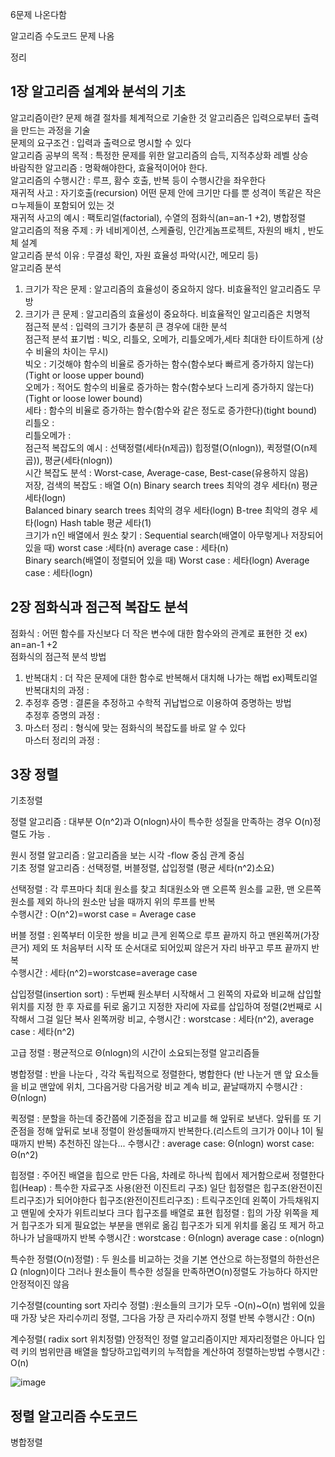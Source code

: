6문제 나온다함  
  
알고리즘 수도코드 문제 나옴  

정리
## 1장 알고리즘 설계와 분석의 기초
알고리즘이란? 문제 해결 절차를 체계적으로 기술한 것 알고리즘은 입력으로부터 출력을 만드는 과정을 기술  
문제의 요구조건 : 입력과 출력으로 명시할 수 있다  
알고리즘 공부의 목적 : 특정한 문제를 위한 알고리즘의 습득, 지적추상화 레벨 상승  
바람직한 알고리즘 : 명확해야한다, 효율적이어야 한다.  
알고리즘의 수행시간 : 루프, 홤수 호출, 반복 등이 수행시간을 좌우한다  
재귀적 사고 : 자기호출(recursion) 어떤 문제 안에 크기만 다를 뿐 성격이 똑같은 작은 ㅁ누제들이 포함되어 있는 것  
재귀적 사고의 예시 : 팩토리얼(factorial), 수열의 점화식(an=an-1 +2), 병합정렬  
알고리즘의 적용 주제 : 카 네비게이션, 스케쥴링, 인간게놈프로젝트, 자원의 배치 , 반도체 설계  
알고리즘 분석 이유 : 무결성 확인, 자원 효율성 파악(시간, 메모리 등)  
알고리즘 분석  
1) 크기가 작은 문제 : 알고리즘의 효율성이 중요하지 않다. 비효율적인 알고리즘도 무방  
2) 크기가 큰 문제 : 알고리즘의 효율성이 중요하다. 비효율적인 알고리즘은 치명적  
점근적 분석 : 입력의 크기가 충분히 큰 경우에 대한 분석   
점근적 분석 표기법 : 빅오, 리틀오, 오메가, 리틀오메가,세타 최대한  타이트하게 (상수 비율의 차이는 무시)   
빅오 : 기것해야 함수의 비율로 증가하는 함수(함수보다 빠르게 증가하지 않는다)(Tight or loose upper bound)  
오메가 : 적어도 함수의 비율로 증가하는 함수(함수보다 느리게 증가하지 않는다)(Tight or loose lower bound)  
세타 : 함수의 비율로 증가하는 함수(함수와 같은 정도로 증가한다)(tight bound)  
리틀오 :  
리틀오메가 :  
점근적 복잡도의 예시 : 선택정렬(세타(n제곱)) 힙정렬(O(nlogn)), 퀵정렬(O(n제곱)), 평균(세타(nlogn))  
시간 복잡도 분석 : Worst-case, Average-case, Best-case(유용하지 않음)  
저장, 검색의 복잡도 : 배열 O(n) Binary search trees 최악의 경우 세타(n) 평균 세타(logn)  
 Balanced binary search trees 최악의 경우 세타(logn) B-tree 최악의 경우 세타(logn) Hash table 평균 세타(1)  
크기가 n인 배열에서 원소 찾기 : Sequential search(배열이 아무렇게나 저장되어 있을 때) worst case :세타(n) average case : 세타(n)  
Binary search(배열이 정렬되어 있을 때) Worst case : 세타(logn) Average case : 세타(logn)  
  
## 2장 점화식과 점근적 복잡도 분석
점화식 : 어떤 함수를 자신보다 더 작은 변수에 대한 함수와의 관계로 표현한 것 ex) an=an-1 +2  
점화식의 점근적 분석 방법  
1. 반복대치 : 더 작은 문제에 대한 함수로 반복해서 대치해 나가는 해법 ex)펙토리얼  
   반복대치의 과정 :  
3. 추정후 증명 : 결론을 추정하고 수학적 귀납법으로 이용하여 증명하는 방법  
   추정후 증명의 과정 :   
5. 마스터 정리 : 형식에 맞는 점화식의 복잡도를 바로 알 수 있다     
   마스터 정리의 과정 :  
## 3장 정렬  

기초정렬
  
정렬 알고리즘 : 대부분 O(n^2)과 O(nlogn)사이 특수한 성질을 만족하는 경우 O(n)정렬도 가능  .
  
원시 정렬 알고리즘 : 알고리즘을 보는 시각 -flow 중심 관계 중심  
기초 정렬 알고리즘 : 선택정렬, 버블정렬, 삽입정렬 (평균 세타(n^2)소요)  
  
선택정렬 : 각 루프마다 최대 원소를 찾고 최대원소와 맨 오른쪽 원소를 교환, 맨 오른쪽 원소를 제외 하나의 원소만 남을 때까지 위의 루프를 반복  
수행시간 : O(n^2)=worst case = Average case 
  
버블 정렬 : 왼쪽부터 이웃한 쌍을 비교 큰게 왼쪽으로 루프 끝까지 하고 맨왼쪽꺼(가장 큰거) 제외 또 처음부터 시작 또 순서대로 되어있찌 않은거 자리 바꾸고 루프 끝까지 반복    
수행시간 : 세타(n^2)=worstcase=average case  
  
삽입정렬(insertion sort) : 두번째  원소부터 시작해서 그 왼쪽의 자료와 비교해 삽입할 위치를 지정 한 후 자료를 뒤로 옮기고 지정한 자리에 자료를 삽입하여 정렬(2번째로 시작해서 그걸 일단 복사 왼쪽꺼랑 비교, 
수행시간 : worstcase : 세타(n^2), average case : 세타(n^2)

고급 정렬 : 평균적으로 Θ(nlogn)의 시간이 소요되는정렬 알고리즘들

병합정렬 : 반을 나눈다 , 각각 독립적으로 정렬한다, 병합한다 (반 나눈거 맨 앞 요소들을 비교  맨앞에 위치, 그다음거랑 다음거랑 비교 계속 비교, 끝날때까지
수행시간 :  Θ(nlogn)
  
퀵정렬 : 분할을 하는데 중간쯤에 기준점을 잡고 비교를 해 앞뒤로 보낸다. 앞뒤를 또 기준점을 정해 앞뒤로 보내 정렬이 완성돌때까지 반복한다.(리스트의 크기가 0이나 1이 될 때까지 반복) 추천하진 않는다...
수행시간 : average case: Θ(nlogn) worst case: Θ(n^2)
  
힙정렬 : 주어진 배열을 힙으로 만든 다음, 차례로 하나씩 힙에서 제거함으로써 정렬한다
힙(Heap) : 특수한 자료구조 사용(완전 이진트리 구조) 일단 힙정렬은 힙구조(완전이진트리구조)가 되어야한다
힙구조(완전이진트리구조) : 트릭구조인데 왼쪽이 가득채워지고 맨밑에 숫자가 위트리보다 크다
힙구조를 배열로 표현
힙정렬 : 힙의 가장 위쪽을 제거 힙구조가 되게 필요없는 부분을 맨위로 옮김 힙구조가 되게 위치를 옮김 또 제거 하고 하나가 남을때까지 반복
수행시간 : worstcase : Θ(nlogn) average case : o(nlogn)

특수한 정렬(O(n)정렬) : 두 원소를 비교하는 것을 기본 연산으로 하는정렬의 하한선은 Ω (nlogn)이다
그러나 원소들이 특수한 성질을 만족하면O(n)정렬도 가능하다 하지만 안정적이진 않음

기수정렬(counting sort 자리수 정렬) :원소들의 크기가 모두 -O(n)~O(n) 범위에 있을 때
가장 낮은 자리수끼리 정렬, 그다음 가장 큰 자리수까지 정렬 반복
수행시간 : O(n)
  
계수정렬( radix sort 위치정렬) 안정적인 정렬 알고리즘이지만 제자리정렬은 아니다
입력 키의 범위만큼 배열을 할당하고입력키의 누적합을 계산하여 정렬하는방법
수행시간 : O(n)

![image](https://github.com/gryrryfh/Algorithm/assets/50912987/b23bfb2d-6f05-49f1-84d4-cb9aa9c11c20)

## 정렬 알고리즘 수도코드
병합정렬
